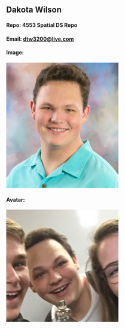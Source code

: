 ## Dakota Wilson
#### Repo: 4553 Spatial DS Repo
#### Email: dtw3200@live.com
#### Image:
<img src="Images/GitPic.PNG" width="300">

#### Avatar:
<img src="Images/Avatar.PNG" width="300">
